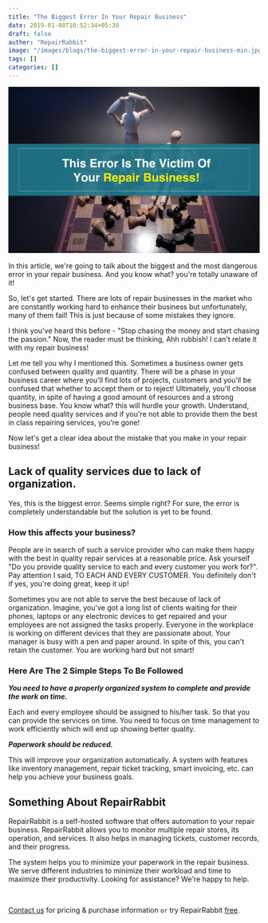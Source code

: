 ```yaml
---
title: "The Biggest Error In Your Repair Business"
date: 2019-01-08T10:52:34+05:30
draft: false
auther: "RepairRabbit"
image: "/images/blogs/the-biggest-error-in-your-repair-business-min.jpg"
tags: []
categories: []
---
```


<img src="/images/blogs/the-biggest-error-in-your-repair-business-min.jpg" alt="The Biggest Error In Your Repair Business"/>


In this article, we're going to talk about the biggest and the most dangerous error in your repair business. And you know what? you're totally unaware of it! 

So, let's get started. There are lots of repair businesses in the market who are constantly working hard to enhance their business but unfortunately, many of them fail! This is just because of some mistakes they ignore. 

I think you've heard this before - "Stop chasing the money and start chasing the passion." Now, the reader must be thinking, Ahh rubbish! I can't relate it with my repair business!

Let me tell you why I mentioned this. Sometimes a business owner gets confused between quality and quantity. 
There will be a phase in your business career where you'll find lots of projects, customers and you'll be confused that whether to accept them or to reject! Ultimately, you'll choose quantity, in spite of having a good amount of resources and a strong business base. You know what? this will hurdle your growth. Understand, people need quality services and if you're not able to provide them the best in class repairing services, you're gone!

Now let's get a clear idea about the mistake that you make in your repair business!

## Lack of quality services due to lack of organization.

Yes, this is the biggest error. Seems simple right? For sure, the error is completely understandable but the solution is yet to be found.

### How this affects your business?

People are in search of such a service provider who can make them happy with the best in quality repair services at a reasonable price. Ask yourself "Do you provide quality service to each and every customer you work for?". Pay attention I said, TO EACH AND EVERY CUSTOMER. You definitely don't if yes, you're doing great, keep it up!

Sometimes you are not able to serve the best because of lack of organization. Imagine, you've got a long list of clients waiting for their phones, laptops or any electronic devices to get repaired and your employees are not assigned the tasks properly. Everyone in the workplace is working on different devices that they are passionate about. Your manager is busy with a pen and paper around. In spite of this, you can't retain the customer. You are working hard but not smart!

### Here Are The 2 Simple Steps To Be Followed

___You need to have a properly organized system to complete and provide the work on time.___ 

Each and every employee should be assigned to his/her task. So that you can provide the services on time. You need to focus on time management to work efficiently which will end up showing better quality.

___Paperwork should be reduced.___

This will improve your organization automatically. A system with features like inventory management, repair ticket tracking, smart invoicing, etc. can help you achieve your business goals.

## Something About RepairRabbit

RepairRabbit is a self-hosted software that offers automation to your repair business. RepairRabbit allows you to monitor multiple repair stores, its operation, and services. It also helps in managing tickets, customer records, and their progress.

The system helps you to minimize your paperwork in the repair business. We serve different industries to minimize their workload and time to maximize their productivity. Looking for assistance? We're happy to help.

<br>

<a href="mailto:contact@repairrabbit.co?subject=Query of RepairRabbit" target="_blank">Contact us</a> for pricing & purchase information `or` try RepairRabbit <a href="https://demo.repairrabbit.co/admin" rel="noopener" target="_blank" title="RepairRabbit Demo">free</a>.

<br>